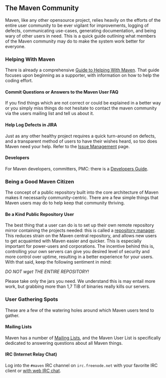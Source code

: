 ## The Maven Community
<!--
Licensed to the Apache Software Foundation (ASF) under one
or more contributor license agreements.  See the NOTICE file
distributed with this work for additional information
regarding copyright ownership.  The ASF licenses this file
to you under the Apache License, Version 2.0 (the
"License"); you may not use this file except in compliance
with the License.  You may obtain a copy of the License at

    http://www.apache.org/licenses/LICENSE-2.0

Unless required by applicable law or agreed to in writing,
software distributed under the License is distributed on an
"AS IS" BASIS, WITHOUT WARRANTIES OR CONDITIONS OF ANY
KIND, either express or implied.  See the License for the
specific language governing permissions and limitations
under the License.
-->
Maven, like any other opensource project, relies heavily on the efforts
of the entire user community to be ever vigilant for improvements,
logging of defects, communicating use-cases, generating documentation,
and being wary of other users in need. This is a quick guide outlining
what members of the Maven community may do to make the system work
better for everyone.

### Helping With Maven

There is already a comprehensive [Guide to Helping With
Maven](./guides/development/guide-helping.html). That guide focuses upon
beginning as a supporter, with information on how to help the coding
effort.

#### Commit Questions or Answers to the Maven User FAQ

If you find things which are not correct or could be
explained in a better way or you simply miss things
do not hesitate to contact the maven community via
the users mailing list and tell us about it.

#### Help Log Defects in JIRA

Just as any other healthy project requires a quick turn-around on
defects, and a transparent method of users to have their wishes heard,
so too does Maven need your help. Refer to the [Issue
Management](./issue-management.html) page.

#### Developers

For Maven developers, committers, PMC: there is a [Developers
Guide](./developers/index.html).

### Being a Good Maven Citizen

The concept of a public repository built into the core architecture of
Maven makes it necessarily community-centric. There are a few simple
things that Maven users may do to help keep that community thriving.

#### Be a Kind Public Repository User

The best thing that a user can do is to set up their own remote
repository mirror containing the projects needed: this is called a
[repository manager](.//repository-management.html). This reduces strain
on the Maven central repository, and allows new users to get acquainted
with Maven easier and quicker. This is especially important for
power-users and corporations. The incentive behind this is, controlling
your own servers can give you desired level of security and more control
over uptime, resulting in a better experience for your users. With that
said, keep the following sentiment in mind:

*DO NOT wget THE ENTIRE REPOSITORY!*

Please take only the jars you need. We understand this is may entail
more work, but grabbing more than 1,7 TiB of binaries really kills our
servers.

### User Gathering Spots

These are a few of the watering holes around which Maven users tend to
gather.

#### Mailing Lists

Maven has a number of [Mailing Lists](./mailing-lists.html), and the Maven
User List is specifically dedicated to answering questions about all
Maven things.

#### IRC (Internet Relay Chat)

Log into the `#maven` IRC channel on `irc.freenode.net` with your
favorite IRC client or [with web IRC chat](https://webchat.freenode.net/).

